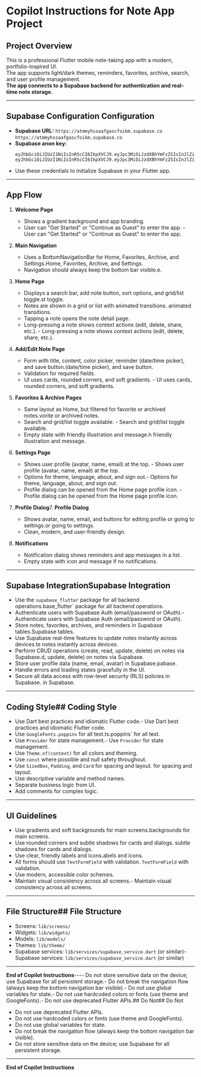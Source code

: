 # Copilot Instructions for Note App Project

## Project Overview
This is a professional Flutter mobile note-taking app with a modern, portfolio-inspired UI.  
The app supports light/dark themes, reminders, favorites, archive, search, and user profile management.  
**The app connects to a Supabase backend for authentication and real-time note storage.**

---

## Supabase Configuration Configuration

- **Supabase URL:** `https://atmmyhssaafgascfoikm.supabase.co` `https://atmmyhssaafgascfoikm.supabase.co`
- **Supabase anon key:**  
  ```
  eyJhbGciOiJIUzI1NiIsInR5cCI6IkpXVCJ9.eyJpc3MiOiJzdXBhYmFzZSIsInJlZiI6ImF0bW15aHNzYWFmZ2FzY2ZvaWttIiwicm9sZSI6ImFub24iLCJpYXQiOjE3NDUzMTAxNjEsImV4cCI6MjA2MDg4NjE2MX0.G6wJKDINQbzFONYIFvIcyUVHn9Uzs9u1Haae5CnOC5s  eyJhbGciOiJIUzI1NiIsInR5cCI6IkpXVCJ9.eyJpc3MiOiJzdXBhYmFzZSIsInJlZiI6ImF0bW15aHNzYWFmZ2FzY2ZvaWttIiwicm9sZSI6ImFub24iLCJpYXQiOjE3NDUzMTAxNjEsImV4cCI6MjA2MDg4NjE2MX0.G6wJKDINQbzFONYIFvIcyUVHn9Uzs9u1Haae5CnOC5s
  ```
- Use these credentials to initialize Supabase in your Flutter app.

------

## App Flow

1. **Welcome Page**
   - Shows a gradient background and app branding.
   - User can "Get Started" or "Continue as Guest" to enter the app.   - User can "Get Started" or "Continue as Guest" to enter the app.

2. **Main Navigation**
   - Uses a BottomNavigationBar for Home, Favorites, Archive, and Settings.Home, Favorites, Archive, and Settings.
   - Navigation should always keep the bottom bar visible.e.

3. **Home Page**
   - Displays a search bar, add note button, sort options, and grid/list toggle.st toggle.
   - Notes are shown in a grid or list with animated transitions. animated transitions.
   - Tapping a note opens the note detail page.
   - Long-pressing a note shows context actions (edit, delete, share, etc.).   - Long-pressing a note shows context actions (edit, delete, share, etc.).

4. **Add/Edit Note Page**
   - Form with title, content, color picker, reminder (date/time picker), and save button.(date/time picker), and save button.
   - Validation for required fields.
   - UI uses cards, rounded corners, and soft gradients.   - UI uses cards, rounded corners, and soft gradients.

5. **Favorites & Archive Pages**
   - Same layout as Home, but filtered for favorite or archived notes.vorite or archived notes.
   - Search and grid/list toggle available.   - Search and grid/list toggle available.
   - Empty state with friendly illustration and message.h friendly illustration and message.

6. **Settings Page**
   - Shows user profile (avatar, name, email) at the top.   - Shows user profile (avatar, name, email) at the top.
   - Options for theme, language, about, and sign out.- Options for theme, language, about, and sign out.
   - Profile dialog can be opened from the Home page profile icon.   - Profile dialog can be opened from the Home page profile icon.

7. **Profile Dialog**7. **Profile Dialog**
   - Shows avatar, name, email, and buttons for editing profile or going to settings.or going to settings.
   - Clean, modern, and user-friendly design.

8. **Notifications**
   - Notification dialog shows reminders and app messages in a list.
   - Empty state with icon and message if no notifications.

---

## Supabase IntegrationSupabase Integration

- Use the `supabase_flutter` package for all backend operations.base_flutter` package for all backend operations.
- Authenticate users with Supabase Auth (email/password or OAuth).- Authenticate users with Supabase Auth (email/password or OAuth).
- Store notes, favorites, archives, and reminders in Supabase tables.Supabase tables.
- Use Supabase real-time features to update notes instantly across devices.te notes instantly across devices.
- Perform CRUD operations (create, read, update, delete) on notes via Supabase.d, update, delete) on notes via Supabase.
- Store user profile data (name, email, avatar) in Supabase.pabase.
- Handle errors and loading states gracefully in the UI.
- Secure all data access with row-level security (RLS) policies in Supabase. in Supabase.

---

## Coding Style## Coding Style

- Use Dart best practices and idiomatic Flutter code.- Use Dart best practices and idiomatic Flutter code.
- Use `GoogleFonts.poppins` for all text.ts.poppins` for all text.
- Use `Provider` for state management.- Use `Provider` for state management.
- Use `Theme.of(context)` for all colors and theming.
- Use `const` where possible and null safety throughout.
- Use `SizedBox`, `Padding`, and `Card` for spacing and layout. for spacing and layout.
- Use descriptive variable and method names.
- Separate business logic from UI.
- Add comments for complex logic.

---

## UI Guidelines

- Use gradients and soft backgrounds for main screens.backgrounds for main screens.
- Use rounded corners and subtle shadows for cards and dialogs. subtle shadows for cards and dialogs.
- Use clear, friendly labels and icons.abels and icons.
- All forms should use `TextFormField` with validation. `TextFormField` with validation.
- Use modern, accessible color schemes.
- Maintain visual consistency across all screens.- Maintain visual consistency across all screens.

------

## File Structure## File Structure

- Screens: `lib/screens/`
- Widgets: `lib/widgets/`
- Models: `lib/models/`
- Themes: `lib/theme/`
- Supabase services: `lib/services/supabase_service.dart` (or similar)- Supabase services: `lib/services/supabase_service.dart` (or similar)

------


**End of Copilot Instructions**---- Do not store sensitive data on the device; use Supabase for all persistent storage.- Do not break the navigation flow (always keep the bottom navigation bar visible).- Do not use global variables for state.- Do not use hardcoded colors or fonts (use theme and GoogleFonts).- Do not use deprecated Flutter APIs.## Do Not## Do Not

- Do not use deprecated Flutter APIs.
- Do not use hardcoded colors or fonts (use theme and GoogleFonts).
- Do not use global variables for state.
- Do not break the navigation flow (always keep the bottom navigation bar visible).
- Do not store sensitive data on the device; use Supabase for all persistent storage.

---

**End of Copilot Instructions**